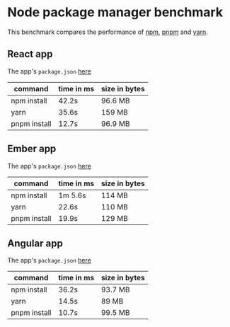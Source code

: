 # Node package manager benchmark

This benchmark compares the performance of [npm](https://github.com/npm/npm), [pnpm](https://github.com/pnpm/pnpm) and [yarn](https://github.com/yarnpkg/yarn).

## React app

The app's `package.json` [here](./fixtures/react-app/package.json)

| command | time in ms | size in bytes |
| --- | --- | --- |
| npm install | 42.2s | 96.6 MB |
| yarn | 35.6s | 159 MB |
| pnpm install | 12.7s | 96.9 MB |

## Ember app

The app's `package.json` [here](./fixtures/ember-quickstart/package.json)

| command | time in ms | size in bytes |
| --- | --- | --- |
| npm install | 1m 5.6s | 114 MB |
| yarn | 22.6s | 110 MB |
| pnpm install | 19.9s | 129 MB |

## Angular app

The app's `package.json` [here](./fixtures/angular-quickstart/package.json)

| command | time in ms | size in bytes |
| --- | --- | --- |
| npm install | 36.2s | 93.7 MB |
| yarn | 14.5s | 89 MB |
| pnpm install | 10.7s | 99.5 MB |